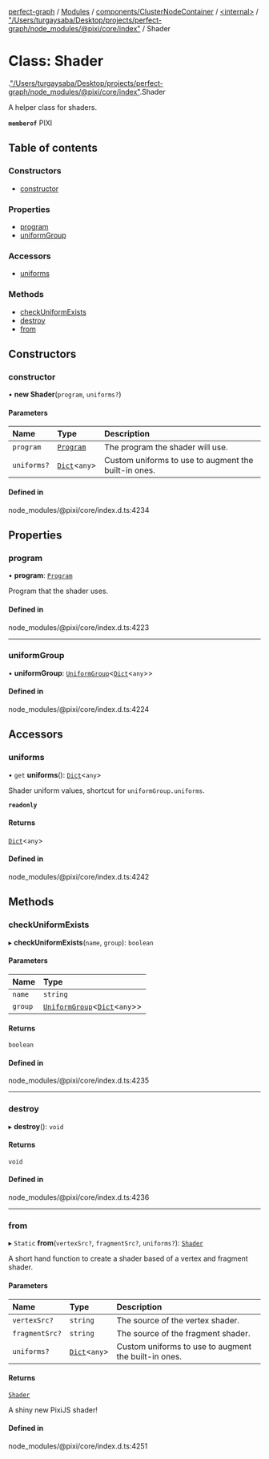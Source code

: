 [perfect-graph](../README.md) / [Modules](../modules.md) / [components/ClusterNodeContainer](../modules/components_ClusterNodeContainer.md) / [<internal\>](../modules/components_ClusterNodeContainer._internal_.md) / ["/Users/turgaysaba/Desktop/projects/perfect-graph/node\_modules/@pixi/core/index"](../modules/components_ClusterNodeContainer._internal_.__Users_turgaysaba_Desktop_projects_perfect_graph_node_modules__pixi_core_index_.md) / Shader

# Class: Shader

[<internal>](../modules/components_ClusterNodeContainer._internal_.md).["/Users/turgaysaba/Desktop/projects/perfect-graph/node_modules/@pixi/core/index"](../modules/components_ClusterNodeContainer._internal_.__Users_turgaysaba_Desktop_projects_perfect_graph_node_modules__pixi_core_index_.md).Shader

A helper class for shaders.

**`memberof`** PIXI

## Table of contents

### Constructors

- [constructor](components_ClusterNodeContainer._internal_.__Users_turgaysaba_Desktop_projects_perfect_graph_node_modules__pixi_core_index_.Shader.md#constructor)

### Properties

- [program](components_ClusterNodeContainer._internal_.__Users_turgaysaba_Desktop_projects_perfect_graph_node_modules__pixi_core_index_.Shader.md#program)
- [uniformGroup](components_ClusterNodeContainer._internal_.__Users_turgaysaba_Desktop_projects_perfect_graph_node_modules__pixi_core_index_.Shader.md#uniformgroup)

### Accessors

- [uniforms](components_ClusterNodeContainer._internal_.__Users_turgaysaba_Desktop_projects_perfect_graph_node_modules__pixi_core_index_.Shader.md#uniforms)

### Methods

- [checkUniformExists](components_ClusterNodeContainer._internal_.__Users_turgaysaba_Desktop_projects_perfect_graph_node_modules__pixi_core_index_.Shader.md#checkuniformexists)
- [destroy](components_ClusterNodeContainer._internal_.__Users_turgaysaba_Desktop_projects_perfect_graph_node_modules__pixi_core_index_.Shader.md#destroy)
- [from](components_ClusterNodeContainer._internal_.__Users_turgaysaba_Desktop_projects_perfect_graph_node_modules__pixi_core_index_.Shader.md#from)

## Constructors

### constructor

• **new Shader**(`program`, `uniforms?`)

#### Parameters

| Name | Type | Description |
| :------ | :------ | :------ |
| `program` | [`Program`](components_ClusterNodeContainer._internal_.Program.md) | The program the shader will use. |
| `uniforms?` | [`Dict`](../modules/components_ClusterNodeContainer._internal_.md#dict)<`any`\> | Custom uniforms to use to augment the built-in ones. |

#### Defined in

node_modules/@pixi/core/index.d.ts:4234

## Properties

### program

• **program**: [`Program`](components_ClusterNodeContainer._internal_.Program.md)

Program that the shader uses.

#### Defined in

node_modules/@pixi/core/index.d.ts:4223

___

### uniformGroup

• **uniformGroup**: [`UniformGroup`](components_ClusterNodeContainer._internal_.UniformGroup.md)<[`Dict`](../modules/components_ClusterNodeContainer._internal_.md#dict)<`any`\>\>

#### Defined in

node_modules/@pixi/core/index.d.ts:4224

## Accessors

### uniforms

• `get` **uniforms**(): [`Dict`](../modules/components_ClusterNodeContainer._internal_.md#dict)<`any`\>

Shader uniform values, shortcut for `uniformGroup.uniforms`.

**`readonly`**

#### Returns

[`Dict`](../modules/components_ClusterNodeContainer._internal_.md#dict)<`any`\>

#### Defined in

node_modules/@pixi/core/index.d.ts:4242

## Methods

### checkUniformExists

▸ **checkUniformExists**(`name`, `group`): `boolean`

#### Parameters

| Name | Type |
| :------ | :------ |
| `name` | `string` |
| `group` | [`UniformGroup`](components_ClusterNodeContainer._internal_.UniformGroup.md)<[`Dict`](../modules/components_ClusterNodeContainer._internal_.md#dict)<`any`\>\> |

#### Returns

`boolean`

#### Defined in

node_modules/@pixi/core/index.d.ts:4235

___

### destroy

▸ **destroy**(): `void`

#### Returns

`void`

#### Defined in

node_modules/@pixi/core/index.d.ts:4236

___

### from

▸ `Static` **from**(`vertexSrc?`, `fragmentSrc?`, `uniforms?`): [`Shader`](components_ClusterNodeContainer._internal_.Shader.md)

A short hand function to create a shader based of a vertex and fragment shader.

#### Parameters

| Name | Type | Description |
| :------ | :------ | :------ |
| `vertexSrc?` | `string` | The source of the vertex shader. |
| `fragmentSrc?` | `string` | The source of the fragment shader. |
| `uniforms?` | [`Dict`](../modules/components_ClusterNodeContainer._internal_.md#dict)<`any`\> | Custom uniforms to use to augment the built-in ones. |

#### Returns

[`Shader`](components_ClusterNodeContainer._internal_.Shader.md)

A shiny new PixiJS shader!

#### Defined in

node_modules/@pixi/core/index.d.ts:4251
